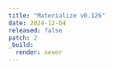 ```yaml
---
title: "Materialize v0.126"
date: 2024-12-04
released: false
patch: 2
_build:
  render: never
---
```

